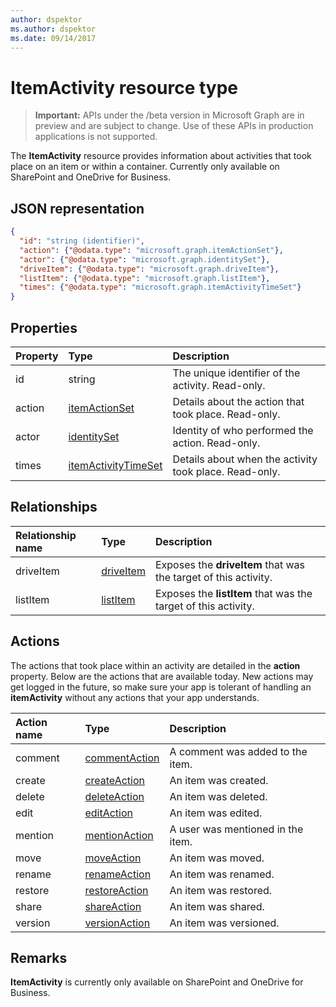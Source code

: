 ```yaml
---
author: dspektor
ms.author: dspektor
ms.date: 09/14/2017
---
```

# ItemActivity resource type

> **Important:** APIs under the /beta version in Microsoft Graph are in preview and are subject to change. Use of these APIs in production applications is not supported.

The **ItemActivity** resource provides information about activities that took place on an item or within a container.
Currently only available on SharePoint and OneDrive for Business.

## JSON representation

<!-- {
  "blockType": "resource",
  "optionalProperties": [ ],
  "keyProperty": "id",
  "@type": "microsoft.graph.itemActivity",
  "@type.aka": "oneDrive.activityEntity"
}-->

```json
{
  "id": "string (identifier)",
  "action": {"@odata.type": "microsoft.graph.itemActionSet"},
  "actor": {"@odata.type": "microsoft.graph.identitySet"},
  "driveItem": {"@odata.type": "microsoft.graph.driveItem"},
  "listItem": {"@odata.type": "microsoft.graph.listItem"},
  "times": {"@odata.type": "microsoft.graph.itemActivityTimeSet"}
}
```

## Properties

| Property | Type                    | Description
|:---------|:------------------------|:----------------------------------------
| id       | string                  | The unique identifier of the activity. Read-only.
| action   | [itemActionSet][]       | Details about the action that took place. Read-only.
| actor    | [identitySet][]         | Identity of who performed the action. Read-only.
| times    | [itemActivityTimeSet][] | Details about when the activity took place. Read-only.

[identitySet]: identitySet.md
[itemActionSet]: itemActionSet.md
[itemActivityTimeSet]: itemActivityTimeSet.md

## Relationships

| Relationship name | Type          | Description
|:------------------|:--------------|:-----------------------------------------
| driveItem         | [driveItem][] | Exposes the **driveItem** that was the target of this activity.
| listItem          | [listItem][]  | Exposes the **listItem** that was the target of this activity.

[driveItem]: driveItem.md
[listItem]: listItem.md

## Actions

The actions that took place within an activity are detailed in the **action** property.
Below are the actions that are available today.
New actions may get logged in the future, so make sure your app is tolerant of handling an **itemActivity** without any actions that your app understands.

| Action name | Type              | Description
|:------------|:------------------|:-------------------------------------------
| comment     | [commentAction][] | A comment was added to the item.
| create      | [createAction][]  | An item was created.
| delete      | [deleteAction][]  | An item was deleted.
| edit        | [editAction][]    | An item was edited.
| mention     | [mentionAction][] | A user was mentioned in the item.
| move        | [moveAction][]    | An item was moved.
| rename      | [renameAction][]  | An item was renamed.
| restore     | [restoreAction][] | An item was restored.
| share       | [shareAction][]   | An item was shared.
| version     | [versionAction][] | An item was versioned.

[commentAction]: commentAction.md
[createAction]: createAction.md
[deleteAction]: deleteAction.md
[editAction]: editAction.md
[mentionAction]: mentionAction.md
[moveAction]: moveAction.md
[renameAction]: renameAction.md
[restoreAction]: restoreAction.md
[shareAction]: shareAction.md
[versionAction]: versionAction.md

## Remarks

**ItemActivity** is currently only available on SharePoint and OneDrive for Business.

<!-- {
  "type": "#page.annotation",
  "description": "The ItemActivity object provides information about an activity that took place on an item.",
  "keywords": "activities,activity,action",
  "section": "documentation",
  "tocPath": "Resources/ItemActivity"
} -->
